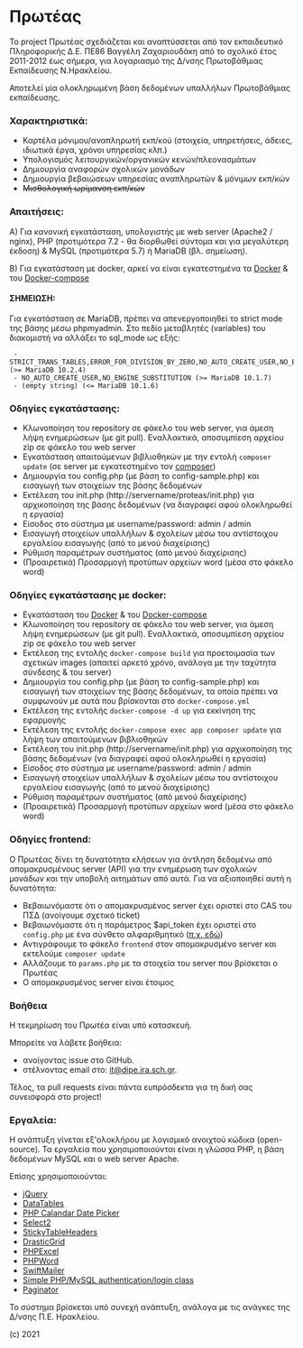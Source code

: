 # Πρωτέας

Το project Πρωτέας σχεδιάζεται και αναπτύσσεται από τον εκπαιδευτικό Πληροφορικής Δ.Ε. ΠΕ86 Βαγγέλη Ζαχαριουδάκη από το σχολικό έτος 2011-2012 έως σήμερα, για λογαριασμό της Δ/νσης Πρωτοβάθμιας Εκπαίδευσης Ν.Ηρακλείου.

Αποτελεί μία ολοκληρωμένη βάση δεδομένων υπαλλήλων Πρωτοβάθμιας εκπαίδευσης.

### Χαρακτηριστικά:

- Καρτέλα μόνιμου/αναπληρωτή εκπ/κού (στοιχεία, υπηρετήσεις, άδειες, ιδιωτικά έργα, χρόνοι υπηρεσίας κλπ.)
- Υπολογισμός λειτουργικών/οργανικών κενών/πλεονασμάτων
- Δημιουργία αναφορών σχολικών μονάδων
- Δημιουργία βεβαιώσεων υπηρεσίας αναπληρωτών & μόνιμων εκπ/κών
- ~~Μισθολογική ωρίμανση εκπ/κών~~

### Απαιτήσεις:
Α) Για κανονική εγκατάσταση, υπολογιστής με web server (Apache2 / nginx), PHP (προτιμότερα 7.2 - θα διορθωθεί σύντομα και για μεγαλύτερη έκδοση) & MySQL (προτιμότερα 5.7) ή MariaDB (βλ. σημείωση).

Β) Για εγκατάσταση με docker, αρκεί να είναι εγκατεστημένα τα [Docker](https://docs.docker.com/get-docker/) & του [Docker-compose](https://docs.docker.com/compose/install/)

#### ΣΗΜΕΙΩΣΗ: 
Για εγκατάσταση σε MariaDB, πρέπει να απενεργοποιηθεί το strict mode της βάσης μέσω phpmyadmin.
Στο πεδίο μεταβλητές (variables) του διακομιστή να αλλάξει το sql_mode ως εξής:

   ```
    - STRICT_TRANS_TABLES,ERROR_FOR_DIVISION_BY_ZERO,NO_AUTO_CREATE_USER,NO_ENGINE_SUBSTITUTION (>= MariaDB 10.2.4)
    - NO_AUTO_CREATE_USER,NO_ENGINE_SUBSTITUTION (>= MariaDB 10.1.7)
    - (empty string) (<= MariaDB 10.1.6)
  ```

### Οδηγίες εγκατάστασης:
- Κλωνοποίηση του repository σε φάκελο του web server, για άμεση λήψη ενημερώσεων (με git pull). Εναλλακτικά, αποσυμπίεση αρχείου zip σε φάκελο του web server
- Εγκατάσταση απαιτούμενων βιβλιοθηκών με την εντολή `composer update` (σε server με εγκατεστημένο τον [composer](https://getcomposer.org/))
- Δημιουργία του config.php (με βάση το config-sample.php) και εισαγωγή των στοιχείων της βάσης δεδομένων
- Εκτέλεση του init.php (http://servername/proteas/init.php) για αρχικοποίηση της βάσης δεδομένων (να διαγραφεί αφού ολοκληρωθεί η εργασία)
- Είσοδος στο σύστημα με username/password: admin / admin
- Εισαγωγή στοιχείων υπαλλήλων & σχολείων μέσω του αντίστοιχου εργαλείου εισαγωγής (από το μενού διαχείρισης)
- Ρύθμιση παραμέτρων συστήματος (από μενού διαχείρισης)
- (Προαιρετικά) Προσαρμογή προτύπων αρχείων word (μέσα στο φάκελο word)

### Οδηγίες εγκατάστασης με docker:
- Εγκατάσταση του [Docker](https://docs.docker.com/get-docker/) & του [Docker-compose](https://docs.docker.com/compose/install/)
- Κλωνοποίηση του repository σε φάκελο του web server, για άμεση λήψη ενημερώσεων (με git pull). Εναλλακτικά, αποσυμπίεση αρχείου zip σε φάκελο του web server
- Εκτέλεση της εντολής `docker-compose build` για προετοιμασία των σχετικών images (απαιτεί αρκετό χρόνο, ανάλογα με την ταχύτητα σύνδεσης & του server)
- Δημιουργία του config.php (με βάση το config-sample.php) και εισαγωγή των στοιχείων της βάσης δεδομένων, τα οποία πρέπει να συμφωνούν με αυτά που βρίσκονται στο `docker-compose.yml`
- Εκτέλεση της εντολής `docker-compose -d up` για εκκίνηση της εφαρμογής
- Εκτέλεση της εντολής `docker-compose exec app composer update` για λήψη των απαιτούμενων βιβλιοθηκών
- Εκτέλεση του init.php (http://servername/init.php) για αρχικοποίηση της βάσης δεδομένων (να διαγραφεί αφού ολοκληρωθεί η εργασία)
- Είσοδος στο σύστημα με username/password: admin / admin
- Εισαγωγή στοιχείων υπαλλήλων & σχολείων μέσω του αντίστοιχου εργαλείου εισαγωγής (από το μενού διαχείρισης)
- Ρύθμιση παραμέτρων συστήματος (από μενού διαχείρισης)
- (Προαιρετικά) Προσαρμογή προτύπων αρχείων word (μέσα στο φάκελο word)

### Οδηγίες frontend:
Ο Πρωτέας δίνει τη δυνατότητα κλήσεων για άντληση δεδομένω από απομακρυσμένους server (API) για την ενημέρωση των σχολικών μονάδων και την υποβολή αιτημάτων από αυτά.
Για να αξιοποιηθεί αυτή η δυνατότητα:
- Βεβαιωνόμαστε ότι ο απομακρυσμένος server έχει οριστεί στο CAS του ΠΣΔ (ανοίγουμε σχετικό ticket)
- Βεβαιωνόμαστε ότι η παράμετρος $api_token έχει οριστεί στο `config.php` με ένα σύνθετο αλφαριθμητικό ([π.χ. εδώ](https://generate-random.org/api-key-generator))
- Αντιγράφουμε το φάκελο `frontend` στον απομακρυσμένο server και εκτελούμε `composer update`
- Αλλάζουμε το `params.php` με τα στοιχεία του server που βρίσκεται ο Πρωτέας
- O απομακρυσμένος server είναι έτοιμος

### Βοήθεια
Η τεκμηρίωση του Πρωτέα είναι υπό κατασκευή. 

Mπορείτε να λάβετε βοήθεια: 
- ανοίγοντας issue στο GitHub. 
- στέλνοντας email στο: it@dipe.ira.sch.gr. 

Τέλος, τα pull requests είναι πάντα ευπρόσδεκτα για τη δική σας συνεισφορά στο project!

### Εργαλεία:
Η ανάπτυξη γίνεται εξ'ολοκλήρου με λογισμικό ανοιχτού κώδικα (open-source).
Τα εργαλεία που χρησιμοποιούνται είναι η γλώσσα PHP, η βάση δεδομένων MySQL και ο web server Apache.

Επίσης χρησιμοποιούνται:

- [jQuery](https://jquery.com/)
- [DataTables](https://datatables.net/)
- [PHP Calandar Date Picker](http://www.triconsole.com/php/calendar_datepicker.php)
- [Select2](https://select2.org/)
- [StickyTableHeaders](https://github.com/jmosbech/StickyTableHeaders)
- [DrasticGrid](https://www.linux.com/news/quickly-put-data-mysql-web-drasticgrid)
- [PHPExcel](https://github.com/PHPOffice/PHPExcel)
- [PHPWord](https://github.com/PHPOffice/PHPWord)
- [SwiftMailer](https://swiftmailer.symfony.com/)
- [Simple PHP/MySQL authentication/login class](http://www.emirplicanic.com/php/simple-phpmysql-authentication-class)
- [Paginator](https://code.tutsplus.com/tutorials/how-to-paginate-data-with-php--net-2928)

Το σύστημα βρίσκεται υπό συνεχή ανάπτυξη, ανάλογα με τις ανάγκες της Δ/νσης Π.Ε. Ηρακλείου.



(c) 2021
